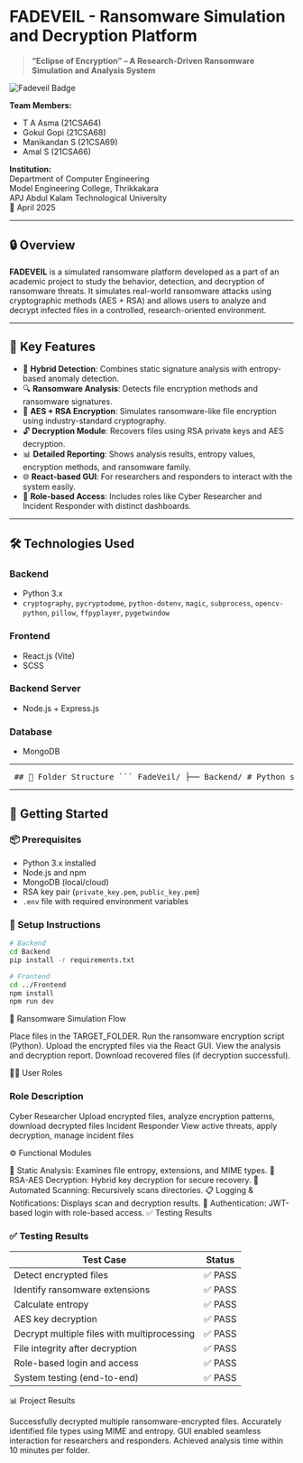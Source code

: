 # FADEVEIL - Ransomware Simulation and Decryption Platform

> **“Eclipse of Encryption” – A Research-Driven Ransomware Simulation and Analysis System**

![Fadeveil Badge](https://img.shields.io/badge/Project-Fadeveil-blueviolet)

**Team Members:**  
- T A Asma (21CSA64)  
- Gokul Gopi (21CSA68)  
- Manikandan S (21CSA69)  
- Amal S (21CSA66)  

**Institution:**  
Department of Computer Engineering  
Model Engineering College, Thrikkakara  
APJ Abdul Kalam Technological University  
📅 April 2025

---

## 🔒 Overview

**FADEVEIL** is a simulated ransomware platform developed as a part of an academic project to study the behavior, detection, and decryption of ransomware threats. It simulates real-world ransomware attacks using cryptographic methods (AES + RSA) and allows users to analyze and decrypt infected files in a controlled, research-oriented environment.

---

## 🧠 Key Features

- 🔐 **Hybrid Detection**: Combines static signature analysis with entropy-based anomaly detection.
- 🔍 **Ransomware Analysis**: Detects file encryption methods and ransomware signatures.
- 🧬 **AES + RSA Encryption**: Simulates ransomware-like file encryption using industry-standard cryptography.
- 🔓 **Decryption Module**: Recovers files using RSA private keys and AES decryption.
- 📊 **Detailed Reporting**: Shows analysis results, entropy values, encryption methods, and ransomware family.
- 🌐 **React-based GUI**: For researchers and responders to interact with the system easily.
- 👥 **Role-based Access**: Includes roles like Cyber Researcher and Incident Responder with distinct dashboards.

---

## 🛠️ Technologies Used

### Backend
- Python 3.x
- `cryptography`, `pycryptodome`, `python-dotenv`, `magic`, `subprocess`, `opencv-python`, `pillow`, `ffpyplayer`, `pygetwindow`

### Frontend
- React.js (Vite)
- SCSS

### Backend Server
- Node.js + Express.js

### Database
- MongoDB

---

<pre> ## 📂 Folder Structure ``` FadeVeil/ ├── Backend/ # Python scripts for encryption, decryption, analysis ├── Frontend/ # React.js frontend ├── package.json # Node.js backend dependencies └── README.md # This file ``` </pre>

---

## 🚀 Getting Started

### 📦 Prerequisites

- Python 3.x installed
- Node.js and npm
- MongoDB (local/cloud)
- RSA key pair (`private_key.pem`, `public_key.pem`)
- `.env` file with required environment variables

### 🔧 Setup Instructions

```bash
# Backend
cd Backend
pip install -r requirements.txt

# Frontend
cd ../Frontend
npm install
npm run dev
```


🔄 Ransomware Simulation Flow

Place files in the TARGET_FOLDER.
Run the ransomware encryption script (Python).
Upload the encrypted files via the React GUI.
View the analysis and decryption report.
Download recovered files (if decryption successful).


👨‍💻 User Roles

### Role	Description
Cyber Researcher	Upload encrypted files, analyze encryption patterns, download decrypted files
Incident Responder	View active threats, apply decryption, manage incident files

⚙️ Functional Modules

📁 Static Analysis: Examines file entropy, extensions, and MIME types.
🔑 RSA-AES Decryption: Hybrid key decryption for secure recovery.
🔄 Automated Scanning: Recursively scans directories.
📋 Logging & Notifications: Displays scan and decryption results.
🔐 Authentication: JWT-based login with role-based access.
✅ Testing Results

### ✅ Testing Results

| **Test Case**                               | **Status** |
| ------------------------------------------- | ---------- |
| Detect encrypted files                      | ✅ PASS     |
| Identify ransomware extensions              | ✅ PASS     |
| Calculate entropy                           | ✅ PASS     |
| AES key decryption                          | ✅ PASS     |
| Decrypt multiple files with multiprocessing | ✅ PASS     |
| File integrity after decryption             | ✅ PASS     |
| Role-based login and access                 | ✅ PASS     |
| System testing (end-to-end)                 | ✅ PASS     |


📊 Project Results

Successfully decrypted multiple ransomware-encrypted files.
Accurately identified file types using MIME and entropy.
GUI enabled seamless interaction for researchers and responders.
Achieved analysis time within 10 minutes per folder.

